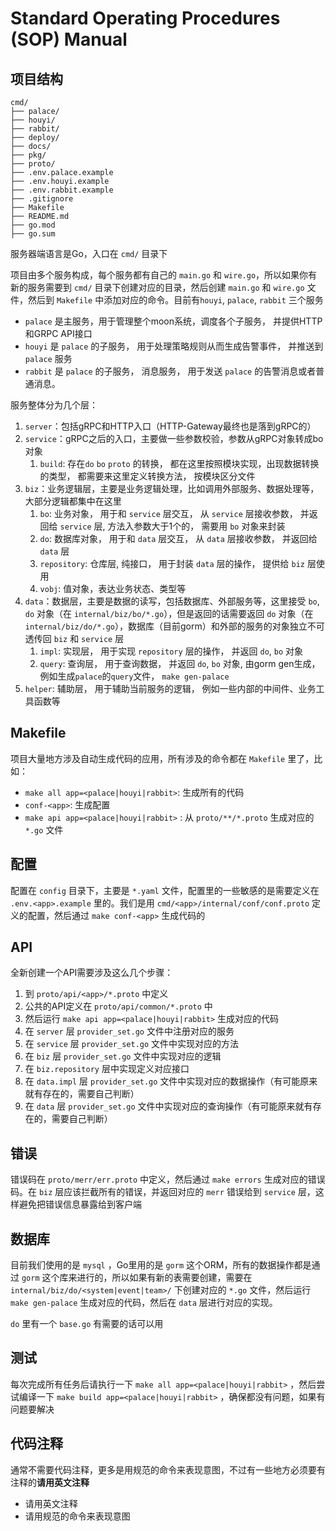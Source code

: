 # Standard Operating Procedures (SOP) Manual

## 项目结构

```
cmd/
├── palace/
├── houyi/
├── rabbit/
├── deploy/
├── docs/
├── pkg/
├── proto/
├── .env.palace.example
├── .env.houyi.example
├── .env.rabbit.example
├── .gitignore
├── Makefile
├── README.md
├── go.mod
├── go.sum
```

服务器端语言是Go，入口在 `cmd/` 目录下

项目由多个服务构成，每个服务都有自己的 `main.go` 和 `wire.go`，所以如果你有新的服务需要到 `cmd/` 目录下创建对应的目录，然后创建 `main.go` 和 `wire.go` 文件，然后到 `Makefile` 中添加对应的命令。目前有`houyi`, `palace`, `rabbit` 三个服务

- `palace` 是主服务，用于管理整个moon系统，调度各个子服务， 并提供HTTP 和GRPC API接口
- `houyi` 是 `palace` 的子服务， 用于处理策略规则从而生成告警事件， 并推送到`palace` 服务
- `rabbit` 是 `palace` 的子服务， 消息服务， 用于发送 `palace` 的告警消息或者普通消息。

服务整体分为几个层：
1. `server`：包括gRPC和HTTP入口（HTTP-Gateway最终也是落到gRPC的）
2. `service`：gRPC之后的入口，主要做一些参数校验，参数从gRPC对象转成bo对象
   1. `build`: 存在`do` `bo` `proto` 的转换， 都在这里按照模块实现，出现数据转换的类型， 都需要来这里定义转换方法， 按模块区分文件
3. `biz`：业务逻辑层，主要是业务逻辑处理，比如调用外部服务、数据处理等，大部分逻辑都集中在这里
   1. `bo`: 业务对象， 用于和 `service` 层交互， 从 `service` 层接收参数， 并返回给 `service` 层, 方法入参数大于1个的， 需要用 `bo` 对象来封装
   2. `do`: 数据库对象， 用于和 `data` 层交互， 从 `data` 层接收参数， 并返回给 `data` 层
   3. `repository`: 仓库层, 纯接口， 用于封装 `data` 层的操作， 提供给 `biz` 层使用
   4. `vobj`: 值对象，表达业务状态、类型等
4. `data`：数据层，主要是数据的读写，包括数据库、外部服务等，这里接受 `bo`, `do` 对象（在 `internal/biz/bo/*.go`），但是返回的话需要返回 `do` 对象（在 `internal/biz/do/*.go`），数据库（目前gorm）和外部的服务的对象独立不可透传回 `biz` 和 `service` 层
   1. `impl`: 实现层， 用于实现 `repository` 层的操作， 并返回 `do`, `bo` 对象
   2. `query`: 查询层， 用于查询数据， 并返回 `do`, `bo` 对象, 由gorm gen生成， 例如生成`palace`的`query`文件， `make gen-palace`
5. `helper`: 辅助层， 用于辅助当前服务的逻辑， 例如一些内部的中间件、业务工具函数等

## Makefile
项目大量地方涉及自动生成代码的应用，所有涉及的命令都在 `Makefile` 里了，比如：
- `make all app=<palace|houyi|rabbit>`: 生成所有的代码
- `conf-<app>`: 生成配置
- `make api app=<palace|houyi|rabbit>` : 从 `proto/**/*.proto` 生成对应的 `*.go` 文件

## 配置
配置在 `config` 目录下，主要是 `*.yaml` 文件，配置里的一些敏感的是需要定义在 `.env.<app>.example` 里的。我们是用 `cmd/<app>/internal/conf/conf.proto` 定义的配置，然后通过 `make conf-<app>` 生成代码的

## API
全新创建一个API需要涉及这么几个步骤：
1. 到 `proto/api/<app>/*.proto` 中定义
2. 公共的API定义在 `proto/api/common/*.proto` 中
3. 然后运行 `make api app=<palace|houyi|rabbit>` 生成对应的代码
4. 在 `server` 层 `provider_set.go` 文件中注册对应的服务
5. 在 `service` 层 `provider_set.go` 文件中实现对应的方法
6. 在 `biz` 层 `provider_set.go` 文件中实现对应的逻辑
7. 在 `biz.repository` 层中实现定义对应接口
8. 在 `data.impl` 层 `provider_set.go` 文件中实现对应的数据操作（有可能原来就有存在的，需要自己判断）
9. 在 `data` 层 `provider_set.go` 文件中实现对应的查询操作（有可能原来就有存在的，需要自己判断）

## 错误
错误码在 `proto/merr/err.proto` 中定义，然后通过 `make errors` 生成对应的错误码。在 `biz` 层应该拦截所有的错误，并返回对应的 `merr` 错误给到 `service` 层，这样避免把错误信息暴露给到客户端

## 数据库
目前我们使用的是 `mysql` ，Go里用的是 `gorm` 这个ORM，所有的数据操作都是通过 `gorm` 这个库来进行的，所以如果有新的表需要创建，需要在 `internal/biz/do/<system|event|team>/` 下创建对应的 `*.go` 文件，然后运行 `make gen-palace` 生成对应的代码，然后在 `data` 层进行对应的实现。

`do` 里有一个 `base.go` 有需要的话可以用

## 测试
每次完成所有任务后请执行一下 `make all app=<palace|houyi|rabbit>` ，然后尝试编译一下 `make build app=<palace|houyi|rabbit>` ，确保都没有问题，如果有问题要解决

## 代码注释
通常不需要代码注释，更多是用规范的命令来表现意图，不过有一些地方必须要有注释的**请用英文注释**

- 请用英文注释
- 请用规范的命令来表现意图
